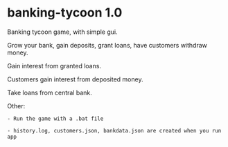 # banking-tycoon 1.0
Banking tycoon game, with simple gui. 

Grow your bank, gain deposits, grant loans, have customers withdraw money. 

Gain interest from granted loans.

Customers gain interest from deposited money.

Take loans from central bank.



Other:

    - Run the game with a .bat file

    - history.log, customers.json, bankdata.json are created when you run app
